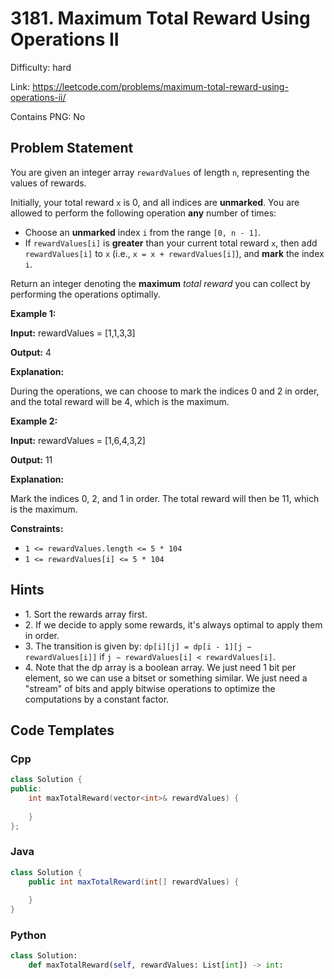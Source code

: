 # 3181. Maximum Total Reward Using Operations II

Difficulty: hard

Link: https://leetcode.com/problems/maximum-total-reward-using-operations-ii/

Contains PNG: No

## Problem Statement

You are given an integer array `rewardValues` of length `n`, representing the values of rewards.

Initially, your total reward `x` is 0, and all indices are **unmarked**. You are allowed to perform the following operation **any** number of times:

* Choose an **unmarked** index `i` from the range `[0, n - 1]`.
* If `rewardValues[i]` is **greater** than your current total reward `x`, then add `rewardValues[i]` to `x` (i.e., `x = x + rewardValues[i]`), and **mark** the index `i`.

Return an integer denoting the **maximum** *total reward* you can collect by performing the operations optimally.

**Example 1:**

**Input:** rewardValues \= \[1,1,3,3]

**Output:** 4

**Explanation:**

During the operations, we can choose to mark the indices 0 and 2 in order, and the total reward will be 4, which is the maximum.

**Example 2:**

**Input:** rewardValues \= \[1,6,4,3,2]

**Output:** 11

**Explanation:**

Mark the indices 0, 2, and 1 in order. The total reward will then be 11, which is the maximum.

**Constraints:**

* `1 <= rewardValues.length <= 5 * 104`
* `1 <= rewardValues[i] <= 5 * 104`

## Hints

- 1\. Sort the rewards array first.
- 2\. If we decide to apply some rewards, it's always optimal to apply them in order.
- 3\. The transition is given by: `dp[i][j] = dp[i - 1][j − rewardValues[i]]` if `j − rewardValues[i] < rewardValues[i]`.
- 4\. Note that the dp array is a boolean array. We just need 1 bit per element, so we can use a bitset or something similar. We just need a "stream" of bits and apply bitwise operations to optimize the computations by a constant factor.

## Code Templates

### Cpp
```cpp
class Solution {
public:
    int maxTotalReward(vector<int>& rewardValues) {
        
    }
};
```

### Java
```java
class Solution {
    public int maxTotalReward(int[] rewardValues) {
        
    }
}
```

### Python
```python
class Solution:
    def maxTotalReward(self, rewardValues: List[int]) -> int:
        
```

